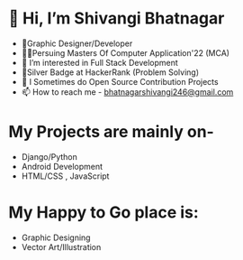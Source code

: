 #  👋 Hi, I’m Shivangi Bhatnagar
- 💜Graphic Designer/Developer
- 🐱‍💻Persuing Masters Of Computer Application'22 (MCA)
- 👀 I’m interested in Full Stack Development
- 🤞Silver Badge at HackerRank (Problem Solving)
- 💞️ I Sometimes do Open Source Contribution Projects
- 📫 How to reach me - bhatnagarshivangi246@gmail.com
# My Projects are mainly on-
 * Django/Python
 * Android Development
 * HTML/CSS , JavaScript
 # My Happy to Go place is: 
 * Graphic Designing
 * Vector Art/Illustration
<!---
ShivangiBhatnagar-246/ShivangiBhatnagar-246 is a ✨ special ✨ repository because its `README.md` (this file) appears on your GitHub profile.
You can click the Preview link to take a look at your changes.
--->
